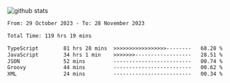 
![github stats](https://github-readme-stats.vercel.app/api?username=realmahd1&show_icons=true&theme=codeSTACKr&hide_rank=true&count_private=true)

<!--START_SECTION:waka-->

```txt
From: 29 October 2023 - To: 28 November 2023

Total Time: 119 hrs 19 mins

TypeScript        81 hrs 28 mins  >>>>>>>>>>>>>>>>>--------   68.28 %
JavaScript        34 hrs 1 min    >>>>>>>------------------   28.51 %
JSON              52 mins         -------------------------   00.74 %
Groovy            44 mins         -------------------------   00.62 %
XML               24 mins         -------------------------   00.34 %
```

<!--END_SECTION:waka-->

